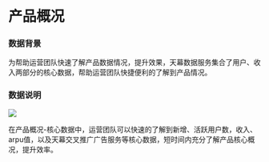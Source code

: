 # 产品概况

### **数据背景**

为帮助运营团队快速了解产品数据情况，提升效果，天幕数据服务集合了用户、收入两部分的核心数据，帮助运营团队快捷便利的了解到产品情况。

### **数据说明**

![](https://cdn.nlark.com/yuque/0/2019/png/339596/1557235944238-8908a90d-9da3-4e2d-b154-55102413b1a7.png)

在产品概况-核心数据中，运营团队可以快速的了解到新增、活跃用户数，收入、arpu值，以及天幕交叉推广广告服务等核心数据，短时间内充分了解产品核心概况，提升效率。

